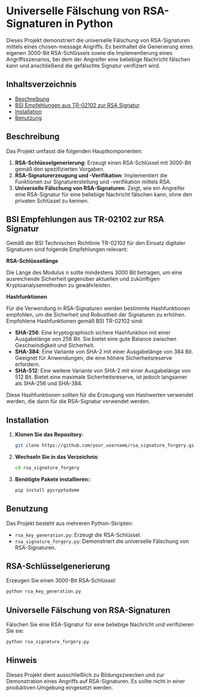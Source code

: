 # Universelle Fälschung von RSA-Signaturen in Python

Dieses Projekt demonstriert die universelle Fälschung von RSA-Signaturen mittels eines chosen-message Angriffs. Es beinhaltet die Generierung eines eigenen 3000-Bit RSA-Schlüssels sowie die Implementierung eines Angriffsszenarios, bei dem der Angreifer eine beliebige Nachricht fälschen kann und anschließend die gefälschte Signatur verifiziert wird.

## Inhaltsverzeichnis

- [Beschreibung](#beschreibung)
- [BSI Empfehlungen aus TR-02102 zur RSA Signatur](#bsi-empfehlungen-aus-tr-02102-zur-rsa-signatur)
- [Installation](#installation)
- [Benutzung](#benutzung)

## Beschreibung

Das Projekt umfasst die folgenden Hauptkomponenten:

1. **RSA-Schlüsselgenerierung**: Erzeugt einen RSA-Schlüssel mit 3000-Bit gemäß den spezifizierten Vorgaben.
2. **RSA-Signaturerzeugung und -Verifikation**: Implementiert die Funktionen zur Signaturerstellung und -verifikation mittels RSA.
3. **Universelle Fälschung von RSA-Signaturen**: Zeigt, wie ein Angreifer eine RSA-Signatur für eine beliebige Nachricht fälschen kann, ohne den privaten Schlüssel zu kennen.

## BSI Empfehlungen aus TR-02102 zur RSA Signatur
Gemäß der BSI Technischen Richtlinie TR-02102 für den Einsatz digitaler Signaturen sind folgende Empfehlungen relevant:

**RSA-Schlüssellänge**

Die Länge des Modulus n sollte mindestens 3000 Bit betragen, um eine ausreichende Sicherheit gegenüber aktuellen und zukünftigen Kryptoanalysemethoden zu gewährleisten.

**Hashfunktionen**

Für die Verwendung in RSA-Signaturen werden bestimmte Hashfunktionen empfohlen, um die Sicherheit und Robustheit der Signaturen zu erhöhen. Empfohlene Hashfunktionen gemäß BSI TR-02102 sind:

- **SHA-256**: Eine kryptographisch sichere Hashfunktion mit einer Ausgabelänge von 256 Bit. Sie bietet eine gute Balance zwischen Geschwindigkeit und Sicherheit.
- **SHA-384**: Eine Variante von SHA-2 mit einer Ausgabelänge von 384 Bit. Geeignet für Anwendungen, die eine höhere Sicherheitsreserve erfordern.
- **SHA-512**: Eine weitere Variante von SHA-2 mit einer Ausgabelänge von 512 Bit. Bietet eine maximale Sicherheitsreserve, ist jedoch langsamer als SHA-256 und SHA-384.

Diese Hashfunktionen sollten für die Erzeugung von Hashwerten verwendet werden, die dann für die RSA-Signatur verwendet werden.

## Installation

1. **Klonen Sie das Repository**:
   ```bash
   git clone https://github.com/your_username/rsa_signature_forgery.git
   ```
2. **Wechseln Sie in das Verzeichnis**:
   ```bash
   cd rsa_signature_forgery
   ```
3. **Benötigte Pakete installieren:**:
   ```bash
   pip install pycryptodome
   ```

## Benutzung 

Das Projekt besteht aus mehreren Python-Skripten:

- `rsa_key_generation.py`: Erzeugt die RSA-Schlüssel.
- `rsa_signature_forgery.py`: Demonstriert die universelle Fälschung von RSA-Signaturen.

## RSA-Schlüsselgenerierung

Erzeugen Sie einen 3000-Bit RSA-Schlüssel:
```bash
python rsa_key_generation.py
```

## Universelle Fälschung von RSA-Signaturen

Fälschen Sie eine RSA-Signatur für eine beliebige Nachricht und verifizieren Sie sie:
```bash
python rsa_signature_forgery.py
```

## Hinweis

Dieses Projekt dient ausschließlich zu Bildungszwecken und zur Demonstration eines Angriffs auf RSA-Signaturen. Es sollte nicht in einer produktiven Umgebung eingesetzt werden.
